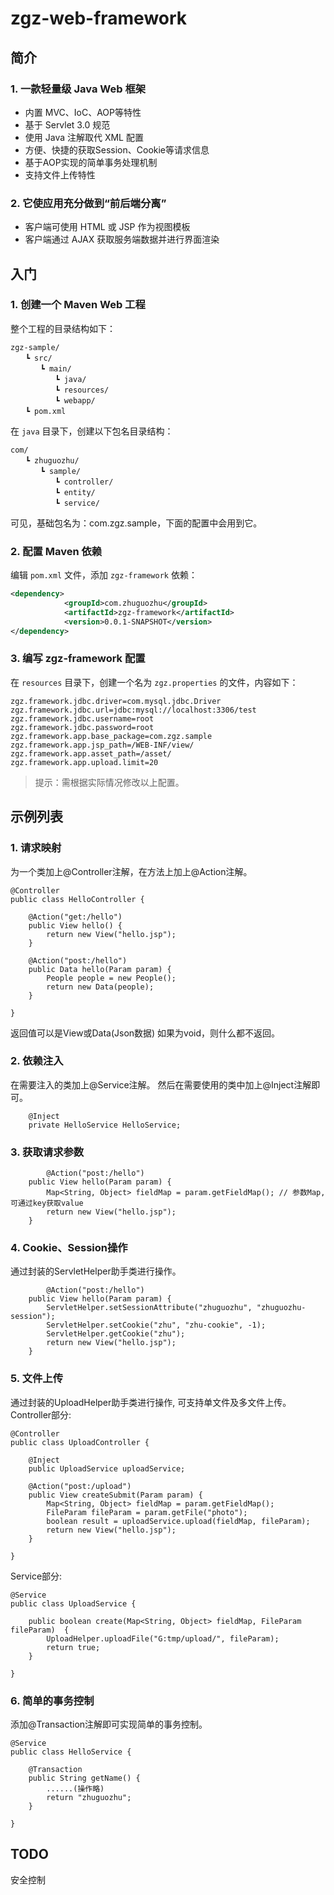# zgz-web-framework

## 简介

### 1. 一款轻量级 Java Web 框架

- 内置 MVC、IoC、AOP等特性
- 基于 Servlet 3.0 规范
- 使用 Java 注解取代 XML 配置
- 方便、快捷的获取Session、Cookie等请求信息
- 基于AOP实现的简单事务处理机制
- 支持文件上传特性

### 2. 它使应用充分做到“前后端分离”

- 客户端可使用 HTML 或 JSP 作为视图模板
- 客户端通过 AJAX 获取服务端数据并进行界面渲染

## 入门

### 1. 创建一个 Maven Web 工程

整个工程的目录结构如下：

```
zgz-sample/
　　┗ src/
　　　　┗ main/
　　　　　　┗ java/
　　　　　　┗ resources/
　　　　　　┗ webapp/
　　┗ pom.xml
```

在 `java` 目录下，创建以下包名目录结构：

```
com/
　　┗ zhuguozhu/
　　　　┗ sample/
　　　　　　┗ controller/
　　　　　　┗ entity/
　　　　　　┗ service/
```

可见，基础包名为：com.zgz.sample，下面的配置中会用到它。

### 2. 配置 Maven 依赖

编辑 `pom.xml` 文件，添加 `zgz-framework` 依赖：

```xml
<dependency>
			<groupId>com.zhuguozhu</groupId>
			<artifactId>zgz-framework</artifactId>
			<version>0.0.1-SNAPSHOT</version>
</dependency>
```

### 3. 编写 zgz-framework 配置

在 `resources` 目录下，创建一个名为 `zgz.properties` 的文件，内容如下：

```
zgz.framework.jdbc.driver=com.mysql.jdbc.Driver
zgz.framework.jdbc.url=jdbc:mysql://localhost:3306/test
zgz.framework.jdbc.username=root
zgz.framework.jdbc.password=root
zgz.framework.app.base_package=com.zgz.sample
zgz.framework.app.jsp_path=/WEB-INF/view/
zgz.framework.app.asset_path=/asset/
zgz.framework.app.upload.limit=20

```

> 提示：需根据实际情况修改以上配置。

## 示例列表

### 1. 请求映射

为一个类加上@Controller注解，在方法上加上@Action注解。
```
@Controller
public class HelloController {
    
	@Action("get:/hello")
	public View hello() {
	    return new View("hello.jsp");
	}

	@Action("post:/hello")
	public Data hello(Param param) {
        People people = new People();
        return new Data(people);
    }

}
```
返回值可以是View或Data(Json数据)
如果为void，则什么都不返回。

### 2. 依赖注入
在需要注入的类加上@Service注解。
然后在需要使用的类中加上@Inject注解即可。
```
    @Inject
	private HelloService HelloService;
```	

### 3. 获取请求参数 

```
        @Action("post:/hello")
	public View hello(Param param) {
		Map<String, Object> fieldMap = param.getFieldMap(); // 参数Map,可通过key获取value
		return new View("hello.jsp");
	}
```

### 4. Cookie、Session操作

通过封装的ServletHelper助手类进行操作。
```
        @Action("post:/hello")
	public View hello(Param param) {
		ServletHelper.setSessionAttribute("zhuguozhu", "zhuguozhu-session");
		ServletHelper.setCookie("zhu", "zhu-cookie", -1);
		ServletHelper.getCookie("zhu");
		return new View("hello.jsp");
	}
```	

### 5. 文件上传

通过封装的UploadHelper助手类进行操作, 可支持单文件及多文件上传。
Controller部分:
```
@Controller
public class UploadController {
    
	@Inject
	public UploadService uploadService;
	
	@Action("post:/upload")
	public View createSubmit(Param param) {
		Map<String, Object> fieldMap = param.getFieldMap();
		FileParam fileParam = param.getFile("photo");
		boolean result = uploadService.upload(fieldMap, fileParam);
		return new View("hello.jsp");
	}
	
}
```
Service部分:
```
@Service
public class UploadService {
	
	public boolean create(Map<String, Object> fieldMap, FileParam fileParam)  {
		UploadHelper.uploadFile("G:tmp/upload/", fileParam);
		return true;
	}

}
```

### 6. 简单的事务控制

添加@Transaction注解即可实现简单的事务控制。
```
@Service
public class HelloService {
	
	@Transaction
	public String getName() {
		......(操作略)
		return "zhuguozhu";
	}

}
```

## TODO
安全控制





